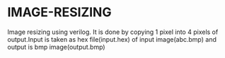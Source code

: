 # IMAGE-RESIZING
Image resizing using verilog.
It is done by copying 1 pixel into 4 pixels of output.Input is taken as hex file(input.hex) of input image(abc.bmp) and output is bmp image(output.bmp)

